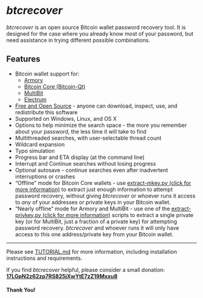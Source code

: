 # *btcrecover* #

*btcrecover* is an open source Bitcoin wallet password recovery tool. It is designed for the case where you already know most of your password, but need assistance in trying different possible combinations.

## Features ##

 * Bitcoin wallet support for:
     * [Armory](https://bitcoinarmory.com/)
     * [Bitcoin Core (Bitcoin-Qt)](https://bitcoinarmory.com/download/)
     * [MultiBit](https://multibit.org/)
     * [Electrum](https://electrum.org/)
 * [Free and Open Source](http://en.wikipedia.org/wiki/Free_and_open-source_software) - anyone can download, inspect, use, and redistribute this software
 * Supported on Windows, Linux, and OS X
 * Options to help minimize the search space - the more you remember about your password, the less time it will take to find
 * Multithreaded searches, with user-selectable thread count
 * Wildcard expansion
 * Typo simulation
 * Progress bar and ETA display (at the command line)
 * Interrupt and Continue searches without losing progress
 * Optional autosave - continue searches even after inadvertent interruptions or crashes
 * “Offline” mode for Bitcoin Core wallets - use [extract-mkey.py (click for more information)](extract-mkey/README.md) to extract just enough information to attempt password recovery, without giving *btcrecover* or whoever runs it access to *any* of your addresses or private keys in your Bitcoin wallet.
 * “Nearly offline” mode for Armory and MultiBit - use one of the [extract-privkey.py (click for more information)](extract-privkey/README.md) scripts to extract a single private key (or for MultiBit, just a fraction of a private key) for attempting password recovery. *btcrecover* and whoever runs it will only have access to this one address/private key from your Bitcoin wallet.

----------

Please see [TUTORIAL.md](TUTORIAL.md) for more information, including installation instructions and requirements.

If you find *btcrecover* helpful, please consider a small donation:
**[17LGpN2z62zp7RS825jXwYtE7zZ19Mxxu8](bitcoin:17LGpN2z62zp7RS825jXwYtE7zZ19Mxxu8?label=btcrecover)**

#### Thank You! ####
